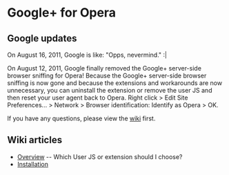 ﻿Google+ for Opera
=================

Google updates
----------------
On August 16, 2011, Google is like: "Opps, nevermind." :|

On August 12, 2011, Google finally removed the Google+ server-side browser sniffing for Opera! Because the Google+ server-side browser sniffing is now gone and because the extensions and workarounds are now unnecessary, you can uninstall the extension or remove the user JS and then reset your user agent back to Opera. Right click > Edit Site Preferences... > Network > Browser identification: Identify as Opera > OK.

If you have any questions, please view the [wiki](https://github.com/XP1/Google--for-Opera/wiki/) first.

Wiki articles
-------------

* [Overview](https://github.com/XP1/Google--for-Opera/wiki/Overview) -- Which User JS or extension should I choose?
* [Installation](https://github.com/XP1/Google--for-Opera/wiki/Installation)